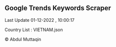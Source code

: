 

## Google Trends Keywords Scraper 
 
Last Update 01-12-2022 , 10:00:17

Country List :
VIETNAM.json



© Abdul Muttaqin 
